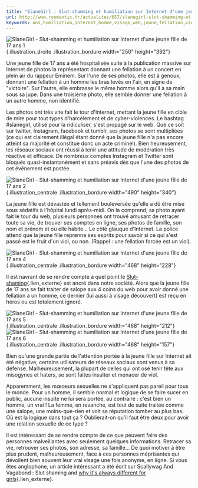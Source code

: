 ```yaml
---
title: "SlaneGirl : Slut-shamming et humiliation sur Internet d'une jeune fille de 17 ans"
url: http://www.roomantic.fr/actualites/657/slanegirl-slut-shamming-et-humiliation-sur-internet-d-une-jeune-fille-de-17-ans/
keywords: ans,humiliation,internet,homme,visage,web,jeune,fellation,vie,fille,dune,17,slanegirl,twitter,slutshamming,vrai,photos
---
```

![SlaneGirl - Slut-shamming et humiliation sur Internet d\'une jeune fille de 17 ans 1](http://www.roomantic.fr/illustrations/actualites/illustrations/657-slanegirl-slut-shamming-et-humiliation-sur-internet-d-une-jeune-fille-de-17-ans-1.jpg){.illustration_droite .illustration_bordure width="250" height="392"}

Une jeune fille de 17 ans a été hospitalisée suite à la publication massive sur Internet de photos la représentant donnant une fellation à un concert en plein air du rappeur Eminem. Sur l\'une de ses photos, elle est à genoux, donnant une fellation à un homme les bras levés en l\'air, en signe de \"victoire\". Sur l\'autre, elle embrasse le même homme alors qu\'il a sa main sous sa jupe. Dans une troisième photo, elle semble donner une fellation à un autre homme, non identifié.

Les photos ont très vite fait le tour d\'Internet, mettant la jeune fille en cible de mire pour tout types d\'harcèlement et de cyber-violences. Le hashtag \#slanegirl, utilisé pour la ridiculiser, s\'est propagé sur le web. Que ce soit sur twitter, Instagram, facebook et tumblr, ses photos se sont multipliées (ce qui est clairement illégal étant donné que la jeune fille n\'a pas encore atteint sa majorité et constitue donc un acte criminel). Bien heureusement, les réseaux sociaux ont réussi à tenir une attitude de modération très réactive et efficace. De nombreux comptes Instagram et Twitter sont bloqués quasi-instantanément et sans préavis dès que l\'une des photos de cet événement est postée.

![SlaneGirl - Slut-shamming et humiliation sur Internet d\'une jeune fille de 17 ans 2](http://www.roomantic.fr/illustrations/actualites/illustrations/657-slanegirl-slut-shamming-et-humiliation-sur-internet-d-une-jeune-fille-de-17-ans-2.jpg){.illustration_centrale .illustration_bordure width="490" height="340"}

La jeune fille est dévastée et tellement bouleversée qu\'elle a dû être mise sous sédatifs à l\'hôpital lundi après-midi. On la comprend, sa photo ayant fait le tour du web, plusieurs personnes ont trouvé amusant de retracer toute sa vie, de trouver ses comptes en ligne, ses photos de famille, son nom et prénom et où elle habite\... Le côté glauque d\'Internet. La police attend que la jeune fille reprenne ses esprits pour savoir si ce qui s\'est passé est le fruit d\'un viol, ou non. (Rappel : une fellation forcée est un viol).

![SlaneGirl - Slut-shamming et humiliation sur Internet d\'une jeune fille de 17 ans 4](http://www.roomantic.fr/illustrations/actualites/illustrations/657-slanegirl-slut-shamming-et-humiliation-sur-internet-d-une-jeune-fille-de-17-ans-4.jpg){.illustration_centrale .illustration_bordure width="468" height="228"}

Il est navrant de se rendre compte à quel point le [Slut-shaming](http://fr.wikipedia.org/wiki/Slut-shaming "Slut-shaming - Wikipédia"){.lien_externe} est ancré dans notre société. Alors que la jeune fille de 17 ans se fait traiter de salope aux 4 coins du web pour avoir donné une fellation à un homme, ce dernier (lui aussi à visage découvert) est reçu en héros ou est totalement ignoré.

![SlaneGirl - Slut-shamming et humiliation sur Internet d\'une jeune fille de 17 ans 5](http://www.roomantic.fr/illustrations/actualites/illustrations/657-slanegirl-slut-shamming-et-humiliation-sur-internet-d-une-jeune-fille-de-17-ans-5.jpg){.illustration_centrale .illustration_bordure width="468" height="212"} ![SlaneGirl - Slut-shamming et humiliation sur Internet d\'une jeune fille de 17 ans 6](http://www.roomantic.fr/illustrations/actualites/illustrations/657-slanegirl-slut-shamming-et-humiliation-sur-internet-d-une-jeune-fille-de-17-ans-6.jpg){.illustration_centrale .illustration_bordure width="468" height="157"}

Bien qu\'une grande partie de l\'attention portée à la jeune fille sur Internet ait été négative, certains utilisateurs de réseaux sociaux sont venus à sa défense. Malheureusement, la plupart de celles qui ont osé tenir tête aux misogynes et haters, se sont faites insulter et menacer de viol.

Apparemment, les mœoeurs sexuelles ne s\'appliquent pas pareil pour tous le monde. Pour un homme, il semble normal et logique de se faire sucer en public, aucune insulte ne lui sera portée, au contraire : c\'est bien un homme, un vrai ! La femme, en revanche, est tout de suite traitée comme une salope, une moins-que-rien et voit sa réputation tomber au plus bas. Où est la logique dans tout ça ? Oublierait-on qu\'il faut être deux pour avoir une relation sexuelle de ce type ?

Il est intéressant de se rendre compte de ce que peuvent faire des personnes malveillantes avec seulement quelques informations. Retracer sa vie, retrouver ses photos, son adresse, sa famille\... De quoi motiver à être plus prudent, malheureusement, face à ces personnes méprisantes qui dévoilent bien souvent leur vrai visage une fois anonyme, en ligne. Si vous êtes anglophone, un article intéressant a été écrit sur Scallywag And Vagabond : Slut shaming and [why it\'s always different for girls](http://scallywagandvagabond.com/2013/08/slanegirl-slut-shaming-and-why-its-always-different-for-girls/ "Slut shaming and why it's always different for girls"){.lien_externe}.
